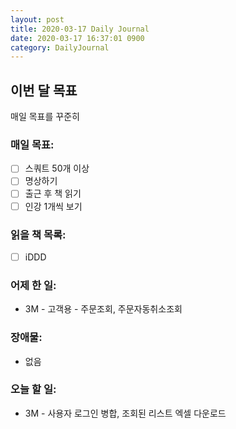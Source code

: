 ```yaml
---
layout: post
title: 2020-03-17 Daily Journal
date: 2020-03-17 16:37:01 0900
category: DailyJournal
---
```


## 이번 달 목표
매일 목표를 꾸준히

### 매일 목표:
- [ ] 스쿼트 50개 이상
- [ ] 명상하기
- [ ] 출근 후 책 읽기
- [ ] 인강 1개씩 보기

### 읽을 책 목록:
- [ ] iDDD

### 어제 한 일:
* 3M - 고객용 - 주문조회, 주문자동취소조회

### 장애물:
* 없음

### 오늘 할 일:
* 3M - 사용자 로그인 병합, 조회된 리스트 엑셀 다운로드
